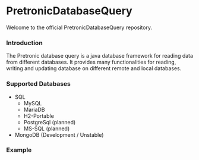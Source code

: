 # PretronicDatabaseQuery
Welcome to the official PretronicDatabaseQuery repository.

### Introduction
The Pretronic database query is a java database framework for reading data from different databases. 
It provides many functionalities for reading, writing and updating database on different remote and local databases. 


### Supported Databases
 * SQL 
    * MySQL
    * MariaDB
    * H2-Portable
    * PostgreSql (planned)
    * MS-SQL (planned)
 * MongoDB (Development / Unstable)


### Example
